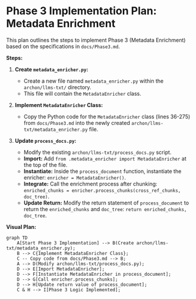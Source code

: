 # Phase 3 Implementation Plan: Metadata Enrichment

This plan outlines the steps to implement Phase 3 (Metadata Enrichment) based on the specifications in `docs/Phase3.md`.

**Steps:**

1.  **Create `metadata_enricher.py`:**
    *   Create a new file named `metadata_enricher.py` within the `archon/llms-txt/` directory.
    *   This file will contain the `MetadataEnricher` class.

2.  **Implement `MetadataEnricher` Class:**
    *   Copy the Python code for the `MetadataEnricher` class (lines 36-275) from `docs/Phase3.md` into the newly created `archon/llms-txt/metadata_enricher.py` file.

3.  **Update `process_docs.py`:**
    *   Modify the existing `archon/llms-txt/process_docs.py` script.
    *   **Import:** Add `from .metadata_enricher import MetadataEnricher` at the top of the file.
    *   **Instantiate:** Inside the `process_document` function, instantiate the enricher: `enricher = MetadataEnricher()`.
    *   **Integrate:** Call the enrichment process after chunking: `enriched_chunks = enricher.process_chunks(cross_ref_chunks, doc_tree)`.
    *   **Update Return:** Modify the return statement of `process_document` to return the `enriched_chunks` and `doc_tree`: `return enriched_chunks, doc_tree`.

**Visual Plan:**

```mermaid
graph TD
    A[Start Phase 3 Implementation] --> B(Create archon/llms-txt/metadata_enricher.py);
    B --> C{Implement MetadataEnricher Class};
    C -- Copy code from docs/Phase3.md --> B;
    A --> D(Modify archon/llms-txt/process_docs.py);
    D --> E[Import MetadataEnricher];
    D --> F[Instantiate MetadataEnricher in process_document];
    D --> G[Call enricher.process_chunks];
    D --> H[Update return value of process_document];
    C & H --> I[Phase 3 Logic Implemented];